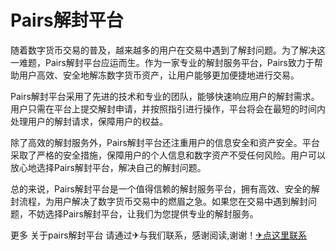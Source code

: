 # Pairs解封平台

随着数字货币交易的普及，越来越多的用户在交易中遇到了解封问题。为了解决这一难题，Pairs解封平台应运而生。作为一家专业的解封服务平台，Pairs致力于帮助用户高效、安全地解冻数字货币资产，让用户能够更加便捷地进行交易。

Pairs解封平台采用了先进的技术和专业的团队，能够快速响应用户的解封需求。用户只需在平台上提交解封申请，并按照指引进行操作，平台将会在最短的时间内处理用户的解封请求，保障用户的权益。

除了高效的解封服务外，Pairs解封平台还注重用户的信息安全和资产安全。平台采取了严格的安全措施，保障用户的个人信息和数字资产不受任何风险。用户可以放心地选择Pairs解封平台，解决自己的解封问题。

总的来说，Pairs解封平台是一个值得信赖的解封服务平台，拥有高效、安全的解封流程，为用户解决了数字货币交易中的燃眉之急。如果您在交易中遇到解封问题，不妨选择Pairs解封平台，让我们为您提供专业的解封服务。

更多 关于pairs解封平台 请通过✈与我们联系，感谢阅读,谢谢！[✈点这里联系](https://gg.k02.cc)